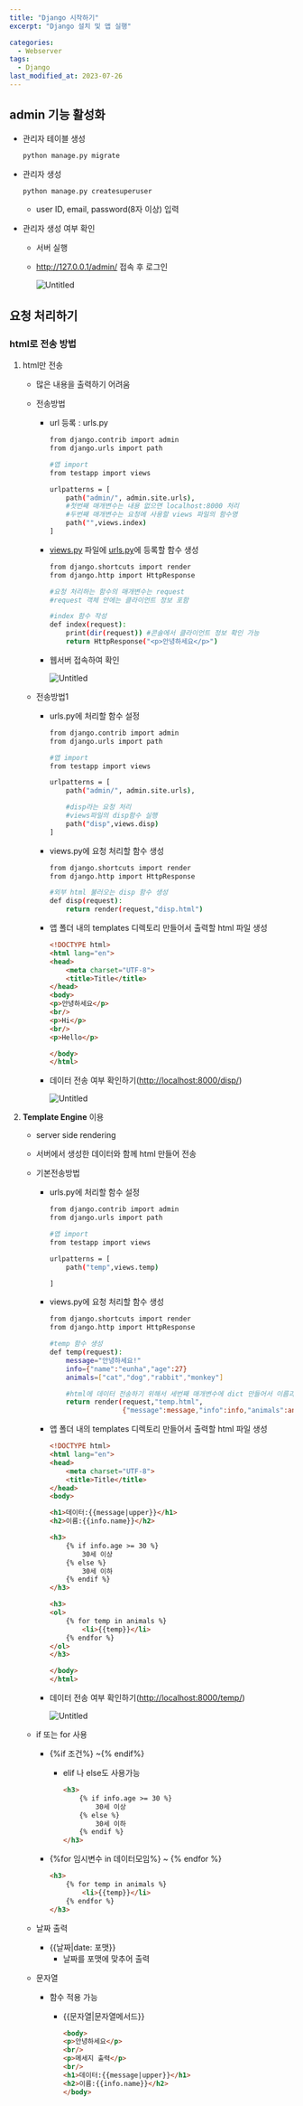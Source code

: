 ```yaml
---
title: "Django 시작하기"
excerpt: "Django 설치 및 앱 실행"

categories:
  - Webserver
tags:
  - Django
last_modified_at: 2023-07-26
---
```


## admin 기능 활성화

- 관리자 테이블 생성
    
    ```bash
    python manage.py migrate
    ```
    
- 관리자 생성
    
    ```bash
    python manage.py createsuperuser
    ```
    
    - user ID, email, password(8자 이상) 입력
- 관리자 생성 여부 확인
    - 서버 실행
    - http://127.0.0.1/admin/ 접속 후 로그인
        
        ![Untitled](https://s3-us-west-2.amazonaws.com/secure.notion-static.com/4c492846-8de1-4e87-b2ac-4095099ee96e/Untitled.png)
        

## 요청 처리하기

### html로 전송 방법

1. html만 전송
    - 많은 내용을 출력하기 어려움
    - 전송방법
        - url 등록 : urls.py
            
            ```bash
            from django.contrib import admin
            from django.urls import path
            
            #앱 import
            from testapp import views
            
            urlpatterns = [
                path("admin/", admin.site.urls),
                #첫번째 매개변수는 내용 없으면 localhost:8000 처리
                #두번째 매개변수는 요청에 사용할 views 파일의 함수명
                path("",views.index)
            ]
            ```
            
        - [views.py](http://views.py) 파일에 [urls.py](http://urls.py)에 등록할 함수 생성
            
            ```bash
            from django.shortcuts import render
            from django.http import HttpResponse
            
            #요청 처리하는 함수의 매개변수는 request
            #request 객체 안에는 클라이언트 정보 포함
            
            #index 함수 작성
            def index(request):
                print(dir(request)) #콘솔에서 클라이언트 정보 확인 가능
                return HttpResponse("<p>안녕하세요</p>")
            ```
            
        - 웹서버 접속하여 확인
            
            ![Untitled](https://s3-us-west-2.amazonaws.com/secure.notion-static.com/4000f91b-0d4b-4f5f-b7d3-2f4d4a44457b/Untitled.png)
            
    - 전송방법1
        - urls.py에 처리할 함수 설정
            
            ```bash
            from django.contrib import admin
            from django.urls import path
            
            #앱 import
            from testapp import views
            
            urlpatterns = [
                path("admin/", admin.site.urls),
            
                #disp라는 요청 처리
                #views파일의 disp함수 실행 
                path("disp",views.disp)   
            ]
            ```
            
        - views.py에 요청 처리할 함수 생성
            
            ```bash
            from django.shortcuts import render
            from django.http import HttpResponse
            
            #외부 html 불러오는 disp 함수 생성
            def disp(request):
                return render(request,"disp.html")
            ```
            
        - 앱 폴더 내의 templates 디렉토리 만들어서 출력할 html 파일 생성
            
            ```html
            <!DOCTYPE html>
            <html lang="en">
            <head>
                <meta charset="UTF-8">
                <title>Title</title>
            </head>
            <body>
            <p>안녕하세요</p>
            <br/>
            <p>Hi</p>
            <br/>
            <p>Hello</p>
            
            </body>
            </html>
            ```
            
        - 데이터 전송 여부 확인하기([http://localhost:8000/disp/](http://localhost:8000/disp))
            
            ![Untitled](https://s3-us-west-2.amazonaws.com/secure.notion-static.com/37170dc7-e050-4e60-87db-257d91808a56/Untitled.png)
            
2. **Template Engine** 이용
    - server side rendering
    - 서버에서 생성한 데이터와 함께 html 만들어 전송
    - 기본전송방법
        - urls.py에 처리할 함수 설정
            
            ```bash
            from django.contrib import admin
            from django.urls import path
            
            #앱 import
            from testapp import views
            
            urlpatterns = [
                path("temp",views.temp)
            
            ]
            ```
            
        - views.py에 요청 처리할 함수 생성
            
            ```bash
            from django.shortcuts import render
            from django.http import HttpResponse
            
            #temp 함수 생성
            def temp(request):
                message="안녕하세요!"
                info={"name":"eunha","age":27}
                animals=["cat","dog","rabbit","monkey"]
            
                #html에 데이터 전송하기 위해서 세번째 매개변수에 dict 만들어서 이름과 데이터 작성
                return render(request,"temp.html",
                              {"message":message,"info":info,"animals":animals})
            ```
            
        - 앱 폴더 내의 templates 디렉토리 만들어서 출력할 html 파일 생성
            
            ```html
            <!DOCTYPE html>
            <html lang="en">
            <head>
                <meta charset="UTF-8">
                <title>Title</title>
            </head>
            <body>
            
            <h1>데이터:{{message|upper}}</h1>
            <h2>이름:{{info.name}}</h2>
            
            <h3>
                {% if info.age >= 30 %}
                    30세 이상
                {% else %}
                    30세 이하
                {% endif %}
            </h3>
            
            <h3>
            <ol>
                {% for temp in animals %}
                    <li>{{temp}}</li>
                {% endfor %}
            </ol>
            </h3>
            
            </body>
            </html>
            ```
            
        - 데이터 전송 여부 확인하기([http://localhost:8000/temp/](http://localhost:8000/disp))
            
            ![Untitled](https://s3-us-west-2.amazonaws.com/secure.notion-static.com/86d3b2bb-ea5b-4e6f-991a-9a9ffa2de31f/Untitled.png)
            
    - if 또는 for 사용
        - {%if 조건%} ~{% endif%}
            - elif 나 else도 사용가능
                
                ```html
                <h3>
                    {% if info.age >= 30 %}
                        30세 이상
                    {% else %}
                        30세 이하
                    {% endif %}
                </h3>
                ```
                
        - {%for 임시변수 in 데이터모임%} ~ {% endfor %}
            
            ```html
            <h3>
                {% for temp in animals %}
                    <li>{{temp}}</li>
                {% endfor %}
            </h3>
            ```
            
    - 날짜 출력
        - {{날짜|date: 포맷}}
            - 날짜를 포맷에 맞추어 출력
    - 문자열
        - 함수 적용 가능
            - {{문자열|문자열메서드}}
                
                ```html
                <body>
                <p>안녕하세요</p>
                <br/>
                <p>메세지 출력</p>
                <br/>
                <h1>데이터:{{message|upper}}</h1> 
                <h2>이름:{{info.name}}</h2>
                </body>
                ```